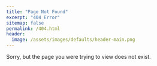 ```yaml
---
title: "Page Not Found"
excerpt: "404 Error"
sitemap: false
permalink: /404.html
header:
  image: /assets/images/defaults/header-main.png
---
```


Sorry, but the page you were trying to view does not exist.
